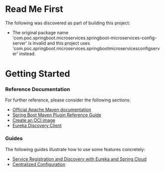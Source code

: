 # Read Me First
The following was discovered as part of building this project:

* The original package name 'com.poc.springboot.microservices.springboot-microservices-config-server' is invalid and this project uses 'com.poc.springboot.microservices.springbootmicroservicesconfigserver' instead.

# Getting Started

### Reference Documentation
For further reference, please consider the following sections:

* [Official Apache Maven documentation](https://maven.apache.org/guides/index.html)
* [Spring Boot Maven Plugin Reference Guide](https://docs.spring.io/spring-boot/docs/2.6.2/maven-plugin/reference/html/)
* [Create an OCI image](https://docs.spring.io/spring-boot/docs/2.6.2/maven-plugin/reference/html/#build-image)
* [Eureka Discovery Client](https://docs.spring.io/spring-cloud-netflix/docs/current/reference/html/#service-discovery-eureka-clients)

### Guides
The following guides illustrate how to use some features concretely:

* [Service Registration and Discovery with Eureka and Spring Cloud](https://spring.io/guides/gs/service-registration-and-discovery/)
* [Centralized Configuration](https://spring.io/guides/gs/centralized-configuration/)

